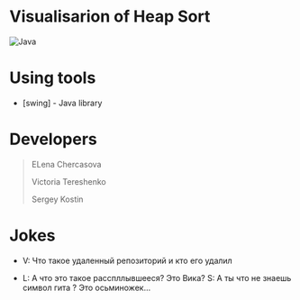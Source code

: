 # Visualisarion of Heap Sort
![Java](https://seeklogo.com/images/J/java-logo-7833D1D21A-seeklogo.com.png)

# Using tools
* [swing] - Java library

# Developers
> ELena Chercasova
>
> Victoria Tereshenko
>
> Sergey Kostin

# Jokes
- V: Что такое удаленный репозиторий и кто его удалил 

- L: А что это такое расспллывшееся? Это Вика? S: А ты что не знаешь символ гита ? Это осьминожек... 
